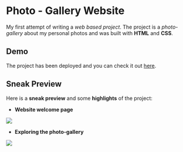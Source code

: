# Photo - Gallery Website

My first attempt of writing a *web based project*. 
The project is a *photo-gallery* about my personal photos and was built with **HTML** and **CSS**.

## Demo

The project has been deployed and you can check it out [here](https://leniwpetrou.github.io/photo-gallery-website-HTML-CSS/).


## Sneak Preview

Here is a **sneak preview** and some **highlights** of the project:


* **Website welcome page**

![](welcomePage.gif) 



* **Exploring the photo-gallery** 

![](sneakPreview.gif)

